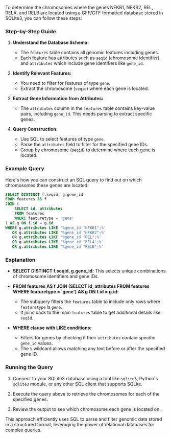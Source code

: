 To determine the chromosomes where the genes NFKB1, NFKB2, REL, RELA, and RELB are located using a GFF/GTF formatted database stored in SQLite3, you can follow these steps:

### Step-by-Step Guide

1. **Understand the Database Schema:**
   - The `features` table contains all genomic features including genes.
   - Each feature has attributes such as `seqid` (chromosome identifier), and `attributes` which include gene identifiers like `gene_id`.

2. **Identify Relevant Features:**
   - You need to filter for features of type `gene`.
   - Extract the chromosome (`seqid`) where each gene is located.

3. **Extract Gene Information from Attributes:**
   - The `attributes` column in the `features` table contains key-value pairs, including `gene_id`. This needs parsing to extract specific genes.

4. **Query Construction:**
   - Use SQL to select features of type `gene`.
   - Parse the `attributes` field to filter for the specified gene IDs.
   - Group by chromosome (`seqid`) to determine where each gene is located.

### Example Query

Here's how you can construct an SQL query to find out on which chromosomes these genes are located:

```sql
SELECT DISTINCT f.seqid, g.gene_id
FROM features AS f
JOIN (
    SELECT id, attributes
    FROM features
    WHERE featuretype = 'gene'
) AS g ON f.id = g.id
WHERE g.attributes LIKE '%gene_id "NFKB1";%' 
   OR g.attributes LIKE '%gene_id "NFKB2";%'
   OR g.attributes LIKE '%gene_id "REL";%'
   OR g.attributes LIKE '%gene_id "RELA";%'
   OR g.attributes LIKE '%gene_id "RELB";%'
```

### Explanation

- **SELECT DISTINCT f.seqid, g.gene_id:** This selects unique combinations of chromosome identifiers and gene IDs.
  
- **FROM features AS f JOIN (SELECT id, attributes FROM features WHERE featuretype = 'gene') AS g ON f.id = g.id:** 
  - The subquery filters the `features` table to include only rows where `featuretype` is `gene`.
  - It joins back to the main `features` table to get additional details like `seqid`.

- **WHERE clause with LIKE conditions:**
  - Filters for genes by checking if their `attributes` contain specific `gene_id` values.
  - The `%` wildcard allows matching any text before or after the specified gene ID.

### Running the Query

1. Connect to your SQLite3 database using a tool like `sqlite3`, Python's `sqlite3` module, or any other SQL client that supports SQLite.

2. Execute the query above to retrieve the chromosomes for each of the specified genes.

3. Review the output to see which chromosome each gene is located on.

This approach efficiently uses SQL to parse and filter genomic data stored in a structured format, leveraging the power of relational databases for complex queries.